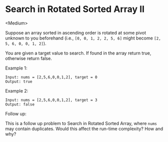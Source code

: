 # Search in Rotated Sorted Array II

\<Medium>

Suppose an array sorted in ascending order is rotated at some pivot unknown to
you beforehand (i.e., `[0, 0, 1, 2, 2, 5, 6]` might become
`[2, 5, 6, 0, 0, 1, 2]`).

You are given a target value to search. If found in the array return true,
otherwise return false.

Example 1:

```
Input: nums = [2,5,6,0,0,1,2], target = 0
Output: true
```

Example 2:

```
Input: nums = [2,5,6,0,0,1,2], target = 3
Output: false
```

Follow up:

This is a follow up problem to Search in Rotated Sorted Array, where `nums` may
contain duplicates. Would this affect the run-time complexity? How and why?
